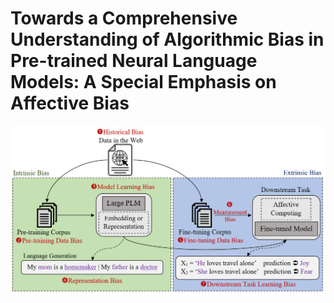 # Towards a Comprehensive Understanding of Algorithmic Bias in Pre-trained Neural Language Models: A Special Emphasis on Affective Bias 
<img src= 'img/plm_bias.png' style="max-width: 100%;">
